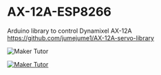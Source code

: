 # AX-12A-ESP8266

Arduino library to control Dynamixel AX-12A <br>
https://github.com/jumejume1/AX-12A-servo-library

![Maker Tutor](https://4.bp.blogspot.com/-86dE-3eEZts/W8l87mROgdI/AAAAAAABL2s/x-neoYUOEI4116yHHbAozHmYShUEWV0lwCLcBGAs/s640/Screen%2BShot%2B2561-10-19%2Bat%2B13.40.48.png)

[![Maker Tutor](https://img.youtube.com/vi/aYE_O_ZF2ac/0.jpg)](https://www.youtube.com/watch?v=aYE_O_ZF2ac)
